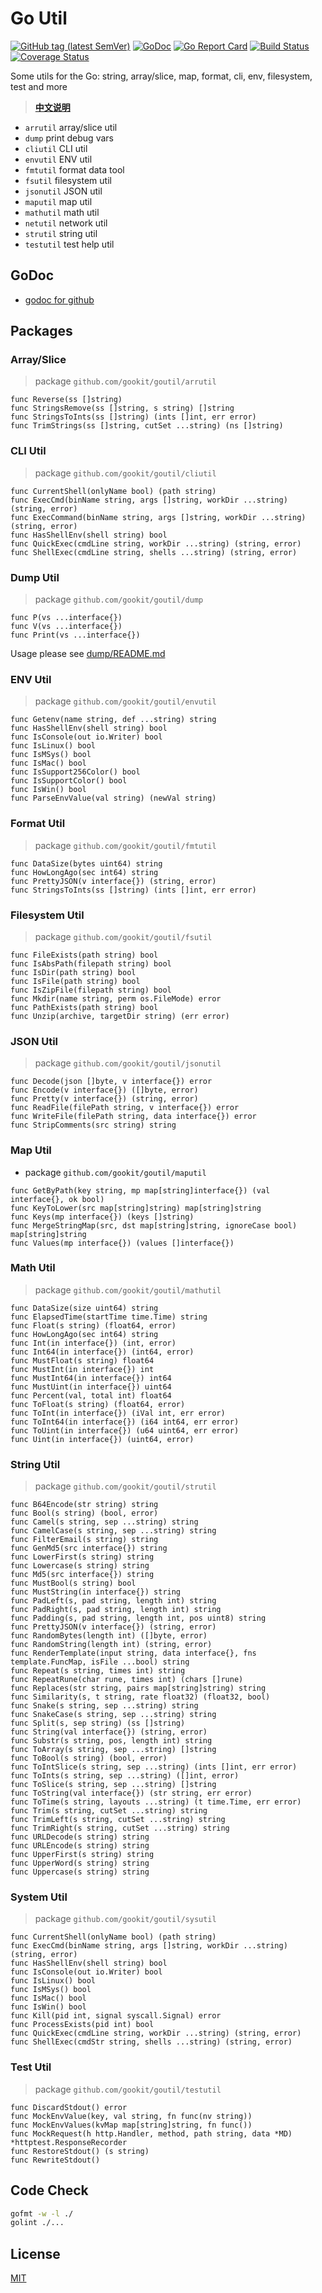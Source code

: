 # Go Util

[![GitHub tag (latest SemVer)](https://img.shields.io/github/tag/gookit/goutil)](https://github.com/gookit/goutil)
[![GoDoc](https://godoc.org/github.com/gookit/goutil?status.svg)](https://pkg.go.dev/github.com/gookit/goutil)
[![Go Report Card](https://goreportcard.com/badge/github.com/gookit/goutil)](https://goreportcard.com/report/github.com/gookit/goutil)
[![Build Status](https://travis-ci.org/gookit/goutil.svg?branch=master)](https://travis-ci.org/gookit/goutil)
[![Coverage Status](https://coveralls.io/repos/github/gookit/goutil/badge.svg?branch=master)](https://coveralls.io/github/gookit/goutil?branch=master)

Some utils for the Go: string, array/slice, map, format, cli, env, filesystem, test and more

> **[中文说明](README.zh-CN.md)**

- `arrutil` array/slice util
- `dump`  print debug vars
- `cliutil` CLI util
- `envutil` ENV util
- `fmtutil` format data tool
- `fsutil` filesystem util
- `jsonutil` JSON util
- `maputil` map util
- `mathutil` math util
- `netutil` network util
- `strutil` string util
- `testutil` test help util

## GoDoc

- [godoc for github](https://pkg.go.dev/github.com/gookit/goutil)

## Packages

### Array/Slice

> package `github.com/gookit/goutil/arrutil`

```text
func Reverse(ss []string)
func StringsRemove(ss []string, s string) []string
func StringsToInts(ss []string) (ints []int, err error)
func TrimStrings(ss []string, cutSet ...string) (ns []string)
```

### CLI Util

> package `github.com/gookit/goutil/cliutil`

```text
func CurrentShell(onlyName bool) (path string)
func ExecCmd(binName string, args []string, workDir ...string) (string, error)
func ExecCommand(binName string, args []string, workDir ...string) (string, error)
func HasShellEnv(shell string) bool
func QuickExec(cmdLine string, workDir ...string) (string, error)
func ShellExec(cmdLine string, shells ...string) (string, error)
```

### Dump Util

> package `github.com/gookit/goutil/dump`

```text
func P(vs ...interface{})
func V(vs ...interface{})
func Print(vs ...interface{})
```

Usage please see [dump/README.md](dump/README.md)

### ENV Util

> package `github.com/gookit/goutil/envutil`

```text
func Getenv(name string, def ...string) string
func HasShellEnv(shell string) bool
func IsConsole(out io.Writer) bool
func IsLinux() bool
func IsMSys() bool
func IsMac() bool
func IsSupport256Color() bool
func IsSupportColor() bool
func IsWin() bool
func ParseEnvValue(val string) (newVal string)
```

### Format Util

> package `github.com/gookit/goutil/fmtutil`

```text
func DataSize(bytes uint64) string
func HowLongAgo(sec int64) string
func PrettyJSON(v interface{}) (string, error)
func StringsToInts(ss []string) (ints []int, err error)
```

### Filesystem Util

> package `github.com/gookit/goutil/fsutil`

```text
func FileExists(path string) bool
func IsAbsPath(filepath string) bool
func IsDir(path string) bool
func IsFile(path string) bool
func IsZipFile(filepath string) bool
func Mkdir(name string, perm os.FileMode) error
func PathExists(path string) bool
func Unzip(archive, targetDir string) (err error)
```

### JSON Util

> package `github.com/gookit/goutil/jsonutil`

```text
func Decode(json []byte, v interface{}) error
func Encode(v interface{}) ([]byte, error)
func Pretty(v interface{}) (string, error)
func ReadFile(filePath string, v interface{}) error
func WriteFile(filePath string, data interface{}) error
func StripComments(src string) string
```

### Map Util

- package `github.com/gookit/goutil/maputil`

```text
func GetByPath(key string, mp map[string]interface{}) (val interface{}, ok bool)
func KeyToLower(src map[string]string) map[string]string
func Keys(mp interface{}) (keys []string)
func MergeStringMap(src, dst map[string]string, ignoreCase bool) map[string]string
func Values(mp interface{}) (values []interface{})
```

### Math Util

> package `github.com/gookit/goutil/mathutil`

```text
func DataSize(size uint64) string
func ElapsedTime(startTime time.Time) string
func Float(s string) (float64, error)
func HowLongAgo(sec int64) string
func Int(in interface{}) (int, error)
func Int64(in interface{}) (int64, error)
func MustFloat(s string) float64
func MustInt(in interface{}) int
func MustInt64(in interface{}) int64
func MustUint(in interface{}) uint64
func Percent(val, total int) float64
func ToFloat(s string) (float64, error)
func ToInt(in interface{}) (iVal int, err error)
func ToInt64(in interface{}) (i64 int64, err error)
func ToUint(in interface{}) (u64 uint64, err error)
func Uint(in interface{}) (uint64, error)
```

### String Util

> package `github.com/gookit/goutil/strutil`

```text
func B64Encode(str string) string
func Bool(s string) (bool, error)
func Camel(s string, sep ...string) string
func CamelCase(s string, sep ...string) string
func FilterEmail(s string) string
func GenMd5(src interface{}) string
func LowerFirst(s string) string
func Lowercase(s string) string
func Md5(src interface{}) string
func MustBool(s string) bool
func MustString(in interface{}) string
func PadLeft(s, pad string, length int) string
func PadRight(s, pad string, length int) string
func Padding(s, pad string, length int, pos uint8) string
func PrettyJSON(v interface{}) (string, error)
func RandomBytes(length int) ([]byte, error)
func RandomString(length int) (string, error)
func RenderTemplate(input string, data interface{}, fns template.FuncMap, isFile ...bool) string
func Repeat(s string, times int) string
func RepeatRune(char rune, times int) (chars []rune)
func Replaces(str string, pairs map[string]string) string
func Similarity(s, t string, rate float32) (float32, bool)
func Snake(s string, sep ...string) string
func SnakeCase(s string, sep ...string) string
func Split(s, sep string) (ss []string)
func String(val interface{}) (string, error)
func Substr(s string, pos, length int) string
func ToArray(s string, sep ...string) []string
func ToBool(s string) (bool, error)
func ToIntSlice(s string, sep ...string) (ints []int, err error)
func ToInts(s string, sep ...string) ([]int, error)
func ToSlice(s string, sep ...string) []string
func ToString(val interface{}) (str string, err error)
func ToTime(s string, layouts ...string) (t time.Time, err error)
func Trim(s string, cutSet ...string) string
func TrimLeft(s string, cutSet ...string) string
func TrimRight(s string, cutSet ...string) string
func URLDecode(s string) string
func URLEncode(s string) string
func UpperFirst(s string) string
func UpperWord(s string) string
func Uppercase(s string) string
```

### System Util

> package `github.com/gookit/goutil/sysutil`

```text
func CurrentShell(onlyName bool) (path string)
func ExecCmd(binName string, args []string, workDir ...string) (string, error)
func HasShellEnv(shell string) bool
func IsConsole(out io.Writer) bool
func IsLinux() bool
func IsMSys() bool
func IsMac() bool
func IsWin() bool
func Kill(pid int, signal syscall.Signal) error
func ProcessExists(pid int) bool
func QuickExec(cmdLine string, workDir ...string) (string, error)
func ShellExec(cmdStr string, shells ...string) (string, error)
```

### Test Util

> package `github.com/gookit/goutil/testutil`

```text
func DiscardStdout() error
func MockEnvValue(key, val string, fn func(nv string))
func MockEnvValues(kvMap map[string]string, fn func())
func MockRequest(h http.Handler, method, path string, data *MD) *httptest.ResponseRecorder
func RestoreStdout() (s string)
func RewriteStdout()
```

## Code Check

```bash
gofmt -w -l ./
golint ./... 
```

## License

[MIT](LICENSE)
